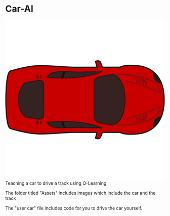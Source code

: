# Car-AI

![Car](Car.png)
Teaching a car to drive a track using Q-Learning

The folder titled "Assets" includes images which include the car and the track

The "user car" file includes code for you to drive the car yourself.
